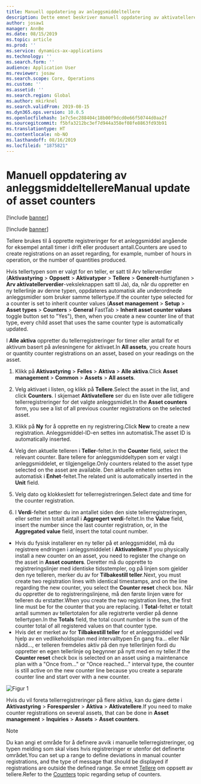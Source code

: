 ```yaml
---
title: Manuell oppdatering av anleggsmiddeltellere
description: Dette emnet beskriver manuell oppdatering av aktivatellere i Aktivastyring.
author: josaw1
manager: AnnBe
ms.date: 08/15/2019
ms.topic: article
ms.prod: ''
ms.service: dynamics-ax-applications
ms.technology: ''
ms.search.form: ''
audience: Application User
ms.reviewer: josaw
ms.search.scope: Core, Operations
ms.custom: ''
ms.assetid: ''
ms.search.region: Global
ms.author: mkirknel
ms.search.validFrom: 2019-08-15
ms.dyn365.ops.version: 10.0.5
ms.openlocfilehash: 1e7c5ec288404c18b00f9dcd0e66f50744d0aa2f
ms.sourcegitcommit: f5bfa3212bc3ef7d944a358ef08fe8863fd93b91
ms.translationtype: HT
ms.contentlocale: nb-NO
ms.lasthandoff: 08/16/2019
ms.locfileid: "1875821"
---
```

# <a name="manual-update-of-asset-counters"></a><span data-ttu-id="4e0d4-103">Manuell oppdatering av anleggsmiddeltellere</span><span class="sxs-lookup"><span data-stu-id="4e0d4-103">Manual update of asset counters</span></span>

[!include [banner](../../includes/banner.md)]

[!include [banner](../../includes/preview-banner.md)]


<span data-ttu-id="4e0d4-104">Tellere brukes til å opprette registreringer for et anleggsmiddel angående for eksempel antall timer i drift eller produsert antall.</span><span class="sxs-lookup"><span data-stu-id="4e0d4-104">Counters are used to create registrations on an asset regarding, for example, number of hours in operation, or the number of quantities produced.</span></span>

<span data-ttu-id="4e0d4-105">Hvis tellertypen som er valgt for en teller, er satt til Arv tellerverdier (**Aktivastyring** > **Oppsett** > **Aktivatyper** > **Tellere** > **Generelt**-hurtigfanen > **Arv aktivatellerverdier**-veksleknappen satt til Ja), da, når du oppretter en ny tellerlinje av denne typen, oppdateres automatisk alle underordnede anleggsmidler som bruker samme tellertype.</span><span class="sxs-lookup"><span data-stu-id="4e0d4-105">If the counter type selected for a counter is set to inherit counter values (**Asset management** > **Setup** > **Asset types** > **Counters** > **General** FastTab > **Inherit asset counter values** toggle button set to "Yes"), then, when you create a new counter line of that type, every child asset that uses the same counter type is automatically updated.</span></span>

<span data-ttu-id="4e0d4-106">I **Alle aktiva** oppretter du tellerregistreringer for timer eller antall for et aktivum basert på avlesningene for aktivaet.</span><span class="sxs-lookup"><span data-stu-id="4e0d4-106">In **All assets**, you create hours or quantity counter registrations on an asset, based on your readings on the asset.</span></span>

1. <span data-ttu-id="4e0d4-107">Klikk på **Aktivastyring** > **Felles** > **Aktiva** > **Alle aktiva**.</span><span class="sxs-lookup"><span data-stu-id="4e0d4-107">Click **Asset management** > **Common** > **Assets** > **All assets**.</span></span>

2. <span data-ttu-id="4e0d4-108">Velg aktivaet i listen, og klikk på **Tellere**.</span><span class="sxs-lookup"><span data-stu-id="4e0d4-108">Select the asset in the list, and click **Counters**.</span></span> <span data-ttu-id="4e0d4-109">I skjemaet **Aktivatellere** ser du en liste over alle tidligere tellerregistreringer for det valgte anleggsmidlet.</span><span class="sxs-lookup"><span data-stu-id="4e0d4-109">In the **Asset counters** form, you see a list of all previous counter registrations on the selected asset.</span></span>

3. <span data-ttu-id="4e0d4-110">Klikk på **Ny** for å opprette en ny registrering.</span><span class="sxs-lookup"><span data-stu-id="4e0d4-110">Click **New** to create a new registration.</span></span> <span data-ttu-id="4e0d4-111">Anleggsmiddel-ID-en settes inn automatisk.</span><span class="sxs-lookup"><span data-stu-id="4e0d4-111">The asset ID is automatically inserted.</span></span>

4. <span data-ttu-id="4e0d4-112">Velg den aktuelle telleren i **Teller**-feltet.</span><span class="sxs-lookup"><span data-stu-id="4e0d4-112">In the **Counter** field, select the relevant counter.</span></span> <span data-ttu-id="4e0d4-113">Bare tellere for anleggsmiddeltypen som er valgt i anleggsmiddelet, er tilgjengelige.</span><span class="sxs-lookup"><span data-stu-id="4e0d4-113">Only counters related to the asset type selected on the asset are available.</span></span> <span data-ttu-id="4e0d4-114">Den aktuelle enheten settes inn automatisk i **Enhet**-feltet.</span><span class="sxs-lookup"><span data-stu-id="4e0d4-114">The related unit is automatically inserted in the **Unit** field.</span></span>

5. <span data-ttu-id="4e0d4-115">Velg dato og klokkeslett for tellerregistreringen.</span><span class="sxs-lookup"><span data-stu-id="4e0d4-115">Select date and time for the counter registration.</span></span>

6. <span data-ttu-id="4e0d4-116">I **Verdi**-feltet setter du inn antallet siden den siste tellerregistreringen, eller setter inn totalt antall i **Aggregert verdi**-feltet.</span><span class="sxs-lookup"><span data-stu-id="4e0d4-116">In the **Value** field, insert the number since the last counter registration, or, in the **Aggregated value** field, insert the total count number.</span></span>

- <span data-ttu-id="4e0d4-117">Hvis du fysisk installerer en ny teller på et anleggsmiddel, må du registrere endringen i anleggsmiddelet i **Aktivatellere**.</span><span class="sxs-lookup"><span data-stu-id="4e0d4-117">If you physically install a new counter on an asset, you need to register the change on the asset in **Asset counters**.</span></span> <span data-ttu-id="4e0d4-118">Deretter må du opprette to registreringslinjer med identiske tidsstempler, og på linjen som gjelder den nye telleren, merker du av for **Tilbakestill teller**.</span><span class="sxs-lookup"><span data-stu-id="4e0d4-118">Next, you must create two registration lines with identical timestamps, and on the line regarding the new counter, you select the **Counter reset** check box.</span></span> <span data-ttu-id="4e0d4-119">Når du oppretter de to registreringslinjene, må den første linjen være for telleren du erstatter.</span><span class="sxs-lookup"><span data-stu-id="4e0d4-119">When you create the two registration lines, the first line must be for the counter that you are replacing.</span></span> <span data-ttu-id="4e0d4-120">I **Total**-feltet er totalt antall summen av tellertotalen for alle registrerte verdier på denne tellertypen.</span><span class="sxs-lookup"><span data-stu-id="4e0d4-120">In the **Totals** field, the total count number is the sum of the counter total of all registered values on that counter type.</span></span>  
- <span data-ttu-id="4e0d4-121">Hvis det er merket av for **Tilbakestill teller** for et anleggsmiddel ved hjelp av en vedlikeholdsplan med intervalltypen Én gang fra... eller Når nådd..., er telleren fremdeles aktiv på den nye tellerlinjen fordi du oppretter en egen tellerlinje og begynner på nytt med en ny teller.</span><span class="sxs-lookup"><span data-stu-id="4e0d4-121">If the **Counter reset** check box is selected on an asset using a maintenance plan with a "Once from..." or "Once reached..." interval type, the counter is still active on the new counter line because you create a separate counter line and start over with a new counter.</span></span>

![Figur 1](media/11-work-orders.png)


<span data-ttu-id="4e0d4-123">Hvis du vil foreta tellerregistreringer på flere aktiva, kan du gjøre dette i **Aktivastyring** > **Forespørsler** > **Aktiva** > **Aktivatellere**.</span><span class="sxs-lookup"><span data-stu-id="4e0d4-123">If you need to make counter registrations on several assets, that can be done in **Asset management** > **Inquiries** > **Assets** > **Asset counters**.</span></span>

>[!NOTE]
><span data-ttu-id="4e0d4-124">Du kan angi et område for å definere avvik i manuelle tellerregistreringer, og typen melding som skal vises hvis registreringer er utenfor det definerte området.</span><span class="sxs-lookup"><span data-stu-id="4e0d4-124">You can set up a range to define deviations in manual counter registrations, and the type of message that should be displayed if registrations are outside the defined range.</span></span> <span data-ttu-id="4e0d4-125">Se emnet [Tellere](../setup-for-objects/counters.md) om oppsett av tellere.</span><span class="sxs-lookup"><span data-stu-id="4e0d4-125">Refer to the [Counters](../setup-for-objects/counters.md) topic regarding setup of counters.</span></span>

